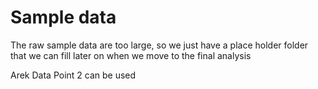 # Sample data
The raw sample data are too large, so we just have a place holder folder that we can fill later on when we move to the final analysis

Arek Data
Point 2 can be used